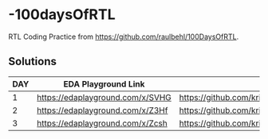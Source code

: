 # -100daysOfRTL
RTL Coding Practice from https://github.com/raulbehl/100DaysOfRTL. 



## Solutions

| DAY | EDA Playground Link | Github Link |
|----------|----------|----------|
| 1   |  https://edaplayground.com/x/SVHG |  https://github.com/krishna12890/-100daysOfRTL/tree/2abf8f6451ebcf12c8a36ca434f32eea70331110/day_1 |
| 2   | https://edaplayground.com/x/Z3Hf  | https://github.com/krishna12890/-100daysOfRTL/tree/7ff296073d1d042b69ac883c1d012c7a72025a60/day_2 |
| 3   | https://edaplayground.com/x/Zcsh | https://github.com/krishna12890/-100daysOfRTL/tree/2abf8f6451ebcf12c8a36ca434f32eea70331110/day3 |



